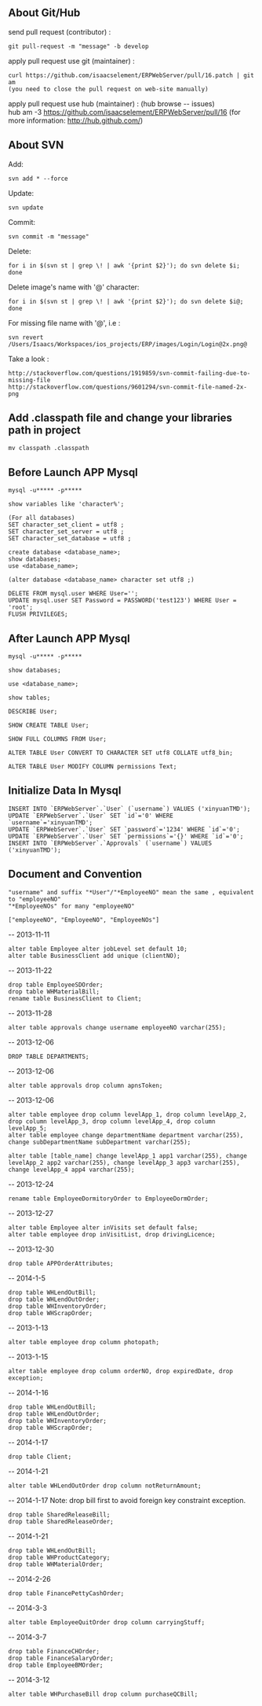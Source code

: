 
## About Git/Hub

send pull request (contributor) :

	git pull-request -m "message" -b develop

apply pull request use git (maintainer) :

	curl https://github.com/isaacselement/ERPWebServer/pull/16.patch | git am
	(you need to close the pull request on web-site manually)

apply pull request use hub (maintainer) :
        (hub browse -- issues)	
	hub am -3 https://github.com/isaacselement/ERPWebServer/pull/16
	(for more information: http://hub.github.com/)


## About SVN
	
Add:

	svn add * --force

Update:
	
	svn update

Commit:
	
	svn commit -m "message"

Delete:
	
	for i in $(svn st | grep \! | awk '{print $2}'); do svn delete $i; done

Delete image's name with '@' character:
	
	for i in $(svn st | grep \! | awk '{print $2}'); do svn delete $i@; done

For missing file name with '@', i.e :

	svn revert /Users/Isaacs/Workspaces/ios_projects/ERP/images/Login/Login@2x.png@
	
Take a look : 

	http://stackoverflow.com/questions/1919859/svn-commit-failing-due-to-missing-file
	http://stackoverflow.com/questions/9601294/svn-commit-file-named-2x-png


## Add .classpath file and change your libraries path in project

	mv classpath .classpath


## Before Launch APP Mysql

	mysql -u***** -p*****
	
	show variables like 'character%';
	
	(For all databases)
	SET character_set_client = utf8 ; 
	SET character_set_server = utf8 ;
	SET character_set_database = utf8 ; 
	
	create database <database_name>;
	show databases;
	use <database_name>;

	(alter database <database_name> character set utf8 ;)

	DELETE FROM mysql.user WHERE User='';
	UPDATE mysql.user SET Password = PASSWORD('test123') WHERE User = 'root';
	FLUSH PRIVILEGES;

## After Launch APP Mysql

	mysql -u***** -p*****

	show databases;

	use <database_name>;

	show tables;

	DESCRIBE User;
	
	SHOW CREATE TABLE User;
	
	SHOW FULL COLUMNS FROM User;
	
	ALTER TABLE User CONVERT TO CHARACTER SET utf8 COLLATE utf8_bin;
	
	ALTER TABLE User MODIFY COLUMN permissions Text;
	
	
	
	
## Initialize Data In Mysql 
	
	INSERT INTO `ERPWebServer`.`User` (`username`) VALUES ('xinyuanTMD');
	UPDATE `ERPWebServer`.`User` SET `id`='0' WHERE `username`='xinyuanTMD';
	UPDATE `ERPWebServer`.`User` SET `password`='1234' WHERE `id`='0';
	UPDATE `ERPWebServer`.`User` SET `permissions`='{}' WHERE `id`='0';
	INSERT INTO `ERPWebServer`.`Approvals` (`username`) VALUES ('xinyuanTMD');
	
	
	
## Document and Convention
	
	"username" and suffix "*User"/"*EmployeeNO" mean the same , equivalent to "employeeNO" 
	"*EmployeeNOs" for many "employeeNO"
	
	["employeeNO", "EmployeeNO", "EmployeeNOs"]
	
	
-- 2013-11-11
	
	alter table Employee alter jobLevel set default 10;
	alter table BusinessClient add unique (clientNO);
	
	
-- 2013-11-22

	drop table EmployeeSDOrder;
	drop table WHMaterialBill;
	rename table BusinessClient to Client;


-- 2013-11-28

	alter table approvals change username employeeNO varchar(255);


-- 2013-12-06
	
	DROP TABLE DEPARTMENTS;
	
	
-- 2013-12-06

	alter table approvals drop column apnsToken;
	
	
-- 2013-12-06

	alter table employee drop column levelApp_1, drop column levelApp_2, drop column levelApp_3, drop column levelApp_4, drop column levelApp_5;
	alter table employee change departmentName department varchar(255), change subDepartmentName subDepartment varchar(255);
	
	alter table [table_name] change levelApp_1 app1 varchar(255), change levelApp_2 app2 varchar(255), change levelApp_3 app3 varchar(255), change levelApp_4 app4 varchar(255);
	
	
-- 2013-12-24

	rename table EmployeeDormitoryOrder to EmployeeDormOrder;


-- 2013-12-27

	alter table Employee alter inVisits set default false;
	alter table employee drop inVisitList, drop drivingLicence;
	
	
-- 2013-12-30

	drop table APPOrderAttributes;	

-- 2014-1-5

	drop table WHLendOutBill;
	drop table WHLendOutOrder;
	drop table WHInventoryOrder;
	drop table WHScrapOrder;
   
-- 2013-1-13

	alter table employee drop column photopath;
	
	
-- 2013-1-15

	alter table employee drop column orderNO, drop expiredDate, drop exception;

-- 2014-1-16

	drop table WHLendOutBill;
	drop table WHLendOutOrder;
	drop table WHInventoryOrder;
	drop table WHScrapOrder;
   
-- 2014-1-17

	drop table Client;

-- 2014-1-21

	alter table WHLendOutOrder drop column notReturnAmount;
	
	
-- 2014-1-17 Note: drop bill first to avoid foreign key constraint exception.
 	
 	drop table SharedReleaseBill;
	drop table SharedReleaseOrder;
	
-- 2014-1-21

	drop table WHLendOutBill;
	drop table WHProductCategory;
	drop table WHMaterialOrder;

-- 2014-2-26

	drop table FinancePettyCashOrder;
	
-- 2014-3-3
	
	alter table EmployeeQuitOrder drop column carryingStuff;
  
-- 2014-3-7

	drop table FinanceCHOrder;
	drop table FinanceSalaryOrder;
	drop table EmployeeBMOrder;
	
-- 2014-3-12
	
	alter table WHPurchaseBill drop column purchaseQCBill;
	
  
